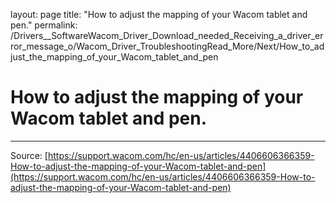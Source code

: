 layout: page
title: "How to adjust the mapping of your Wacom tablet and pen."
permalink: /Drivers__SoftwareWacom_Driver_Download_needed_Receiving_a_driver_error_message_o/Wacom_Driver_TroubleshootingRead_More/Next/How_to_adjust_the_mapping_of_your_Wacom_tablet_and_pen

# How to adjust the mapping of your Wacom tablet and pen.



---
Source: [https://support.wacom.com/hc/en-us/articles/4406606366359-How-to-adjust-the-mapping-of-your-Wacom-tablet-and-pen](https://support.wacom.com/hc/en-us/articles/4406606366359-How-to-adjust-the-mapping-of-your-Wacom-tablet-and-pen)
